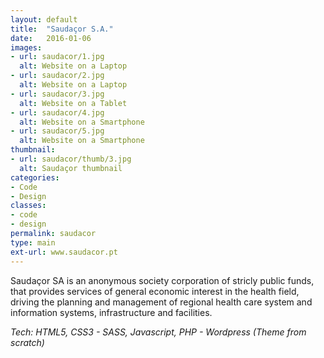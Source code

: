 ```yaml
---
layout: default
title:  "Saudaçor S.A."
date:   2016-01-06
images: 
- url: saudacor/1.jpg
  alt: Website on a Laptop
- url: saudacor/2.jpg
  alt: Website on a Laptop
- url: saudacor/3.jpg
  alt: Website on a Tablet
- url: saudacor/4.jpg
  alt: Website on a Smartphone
- url: saudacor/5.jpg
  alt: Website on a Smartphone
thumbnail:
- url: saudacor/thumb/3.jpg
  alt: Saudaçor thumbnail
categories:
- Code
- Design
classes:
- code
- design
permalink: saudacor
type: main
ext-url: www.saudacor.pt
---
```

Saudaçor SA is an anonymous society corporation of stricly public funds, that provides services of general economic interest in the health field, driving the planning and management of regional health care system and information systems, infrastructure and facilities.



*Tech: HTML5, CSS3 - SASS, Javascript, PHP - Wordpress (Theme from scratch)* 